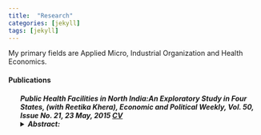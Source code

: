 ```yaml
---
title:  "Research"
categories: [jekyll]
tags: [jekyll]
---
```


<p>My primary fields are Applied Micro, Industrial Organization and Health Economics.
</p>

<!---
<h3 id="job-market-paper">Job Market Paper</h3>
<ul>
  <h4><b>Title of Paper</b>
(<a href=" target="_blank"><em>Draft</em></a>)(<a href="" target="_blank"><em>Slides</em></a>)</h4>
<details><summary>Abstract:</summary><p><font size="2">Abstract here</details>
</ul>
-->
<h4 id="publications"><strong>Publications</strong></h4>
<ul>
  <h5><b>Public Health Facilities in North India:An Exploratory Study in Four States</b>, (with <em>Reetika Khera</em>),  
<em>Economic and Political Weekly, Vol. 50, Issue No. 21, 23 May, 2015</em> <a href="kritikagoel.github.io/files/Kritika Goel CV.pdf">CV</a></li>
<details><summary>Abstract:</summary><p><font size="2">Following the introduction of universal access to free medicines
and diagnostics at public health facilities in Rajasthan during 2011–13, we revisited the facilities surveyed by Banerjee et al (2004), and present the changes over the last decade. We find substantial improvement in infrastructure and the patient utilisation rate, but abysmally low utilisation of facilities primarily due to high absenteeism. We also present
findings from fieldwork in Himachal Pradesh, Bihar and Jharkhand to bring out striking contrasts among these four northern states.</font></p></details>


